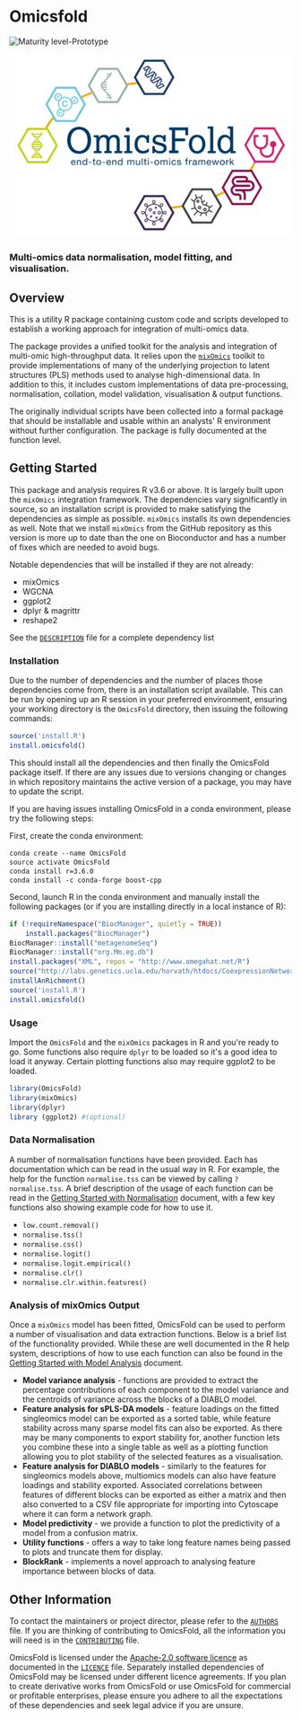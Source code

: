 # Omicsfold

![Maturity level-Prototype](https://img.shields.io/badge/Maturity%20Level-Prototype-red)

![](omicsfold_id.png)

### Multi-omics data normalisation, model fitting, and visualisation.

## Overview

This is a utility R package containing custom code and scripts developed to
establish a working approach for integration of multi-omics data.

The package provides a unified toolkit for the analysis and integration of
multi-omic high-throughput data. It relies upon the
[`mixOmics`](http://mixomics.org/) toolkit to provide implementations of many of
the underlying projection to latent structures (PLS) methods used to analyse
high-dimensional data. In addition to this, it includes custom implementations
of data pre-processing, normalisation, collation, model validation,
visualisation & output functions.

The originally individual scripts have been collected into a formal package that
should be installable and usable within an analysts' R environment without
further configuration. The package is fully documented at the function level.

## Getting Started

This package and analysis requires R v3.6 or above. It is largely built upon the
`mixOmics` integration framework. The dependencies vary significantly in source,
so an installation script is provided to make satisfying the dependencies as
simple as possible. `mixOmics` installs its own dependencies as well. Note that
we install `mixOmics` from the GitHub repository as this version is more up to
date than the one on Bioconductor and has a number of fixes which are needed to
avoid bugs.

Notable dependencies that will be installed if they are not already:

- mixOmics
- WGCNA
- ggplot2
- dplyr & magrittr
- reshape2

See the [`DESCRIPTION`](OmicsFold/DESCRIPTION) file for a complete
dependency list

### Installation

Due to the number of dependencies and the number of places those dependencies
come from, there is an installation script available.  This can be run by
opening up an R session in your preferred environment, ensuring your working
directory is the `OmicsFold` directory, then issuing the following commands:

```R
source('install.R')
install.omicsfold()
```

This should install all the dependencies and then finally the OmicsFold package
itself.  If there are any issues due to versions changing or changes in which
repository maintains the active version of a package, you may have to update the
script.

If you are having issues installing OmicsFold in a conda environment, please try
the following steps: 

First, create the conda environment:
```Shell
conda create --name OmicsFold 
source activate OmicsFold
conda install r=3.6.0
conda install -c conda-forge boost-cpp
```

Second, launch R in the conda environment and manually install the following packages (or if you are installing directly in a local instance of R):
```R
if (!requireNamespace("BiocManager", quietly = TRUE))
    install.packages("BiocManager")
BiocManager::install("metagenomeSeq")
BiocManager::install("org.Mm.eg.db")
install.packages("XML", repos = "http://www.omegahat.net/R")
source("http://labs.genetics.ucla.edu/horvath/htdocs/CoexpressionNetwork/GeneAnnotation/installAnRichment.R")
installAnRichment()
source('install.R')
install.omicsfold()
```


### Usage

Import the `OmicsFold` and the `mixOmics` packages in R and you're ready to
go.  Some functions also require `dplyr` to be loaded so it's a good idea to
load it anyway. Certain plotting functions also may require ggplot2 to be loaded.

```R
library(OmicsFold)
library(mixOmics)
library(dplyr)
library (ggplot2) #(optional)
```

### Data Normalisation

A number of normalisation functions have been provided.  Each has documentation
which can be read in the usual way in R.  For example, the help for the function
`normalise.tss` can be viewed by calling `?normalise.tss`.  A brief description
of the usage of each function can be read in the [Getting Started with
Normalisation](docs/getting-started-normalisation.md) document, with a few key
functions also showing example code for how to use it.

- `low.count.removal()`
- `normalise.tss()`
- `normalise.css()`
- `normalise.logit()`
- `normalise.logit.empirical()`
- `normalise.clr()`
- `normalise.clr.within.features()`

### Analysis of mixOmics Output

Once a `mixOmics` model has been fitted, OmicsFold can be used to perform a
number of visualisation and data extraction functions.  Below is a brief list of
the functionality provided.  While these are well documented in the R help
system, descriptions of how to use each function can also be found in the
[Getting Started with Model Analysis](docs/getting-started-model-analysis.md)
document.

- **Model variance analysis** - functions are provided to extract the percentage
  contributions of each component to the model variance and the centroids of
  variance across the blocks of a DIABLO model.
- **Feature analysis for sPLS-DA models** - feature loadings on the fitted
  singleomics model can be exported as a sorted table, while feature stability
  across many sparse model fits can also be exported.  As there may be many
  components to export stability for, another function lets you combine these
  into a single table as well as a plotting function allowing you to plot
  stability of the selected features as a visualisation.
- **Feature analysis for DIABLO models** - similarly to the features for
  singleomics models above, multiomics models can also have feature loadings and
  stability exported. Associated correlations between features of different 
  blocks can be exported as either a matrix and then also converted to a CSV 
  file appropriate for importing into Cytoscape where it can form a network 
  graph.
- **Model predictivity** - we provide a function to plot the predictivity of a
  model from a confusion matrix.
- **Utility functions** - offers a way to take long feature names being passed
  to plots and truncate them for display.
- **BlockRank** - implements a novel approach to analysing feature importance 
  between blocks of data.



## Other Information

To contact the maintainers or project director, please refer to the
[`AUTHORS`](AUTHORS.md) file.  If you are thinking of contributing to OmicsFold,
all the information you will need is in the [`CONTRIBUTING`](CONTRIBUTING.md)
file.

OmicsFold is licensed under the [Apache-2.0 software
licence](https://www.apache.org/licenses/LICENSE-2.0) as documented in the
[`LICENCE`](LICENCE.md) file.  Separately installed dependencies of OmicsFold
may be licensed under different licence agreements.  If you plan to create
derivative works from OmicsFold or use OmicsFold for commercial or profitable
enterprises, please ensure you adhere to all the expectations of these
dependencies and seek legal advice if you are unsure.
